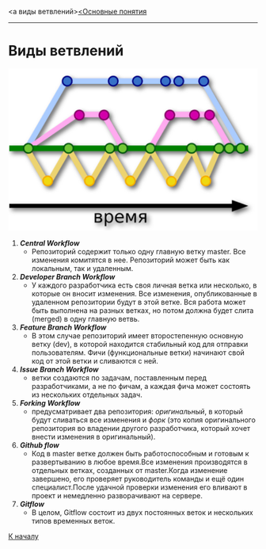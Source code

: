 
<a виды ветвлений>[<Основные понятия](basis%20termins.md)

---
# **Виды ветвлений**

![ветвление](./assets/branch.png)


1. ***Central Workflow***
   * Репозиторий содержит только одну главную ветку master. Все изменения комитятся в нее. Репозиторий может быть как локальным, так и удаленным.
2. ___Developer Branch Workflow___
   * У каждого разработчика есть своя личная ветка или несколько, в которые он вносит изменения. Все изменения, опубликованные в удаленном репозитории будут в этой ветке. Вся работа может быть выполнена на разных ветках, но потом должна будет слита (merged) в одну главную ветвь.
3. ***Feature Branch Workflow*** 
   + В этом случае репозиторий имеет второстепенную основную ветку (dev), в которой находится стабильный код для отправки пользователям. Фичи (функциональные ветки) начинают свой код от этой ветки и сливаются с ней.     
4. ***Issue Branch Workflow***
   - ветки создаются по задачам, поставленным перед разработчиками, а не по фичам, а каждая фича может состоять из нескольких отдельных задач.
5. ***Forking Workflow***
   * предусматривает два репозитория: *оригинальный*, в который будут сливаться все изменения и *форк*  (это копия оригинального репозитория во владении другого разработчика, который хочет внести изменения в оригинальный).  
6. ***Github flow***
   * Код в master ветке должен быть работоспособным и готовым к развертыванию в любое время.Все изменения производятся в отдельных ветках, созданных от master.Когда изменение завершено, его проверяет руководитель команды и ещё один специалист.После удачной проверки изменения его вливают в проект и немедленно разворачивают на сервере.
7. ***Gitflow***
   * В целом, Gitflow состоит из двух постоянных веток и нескольких типов временных веток.

[К началу](#виды-ветвлений)


